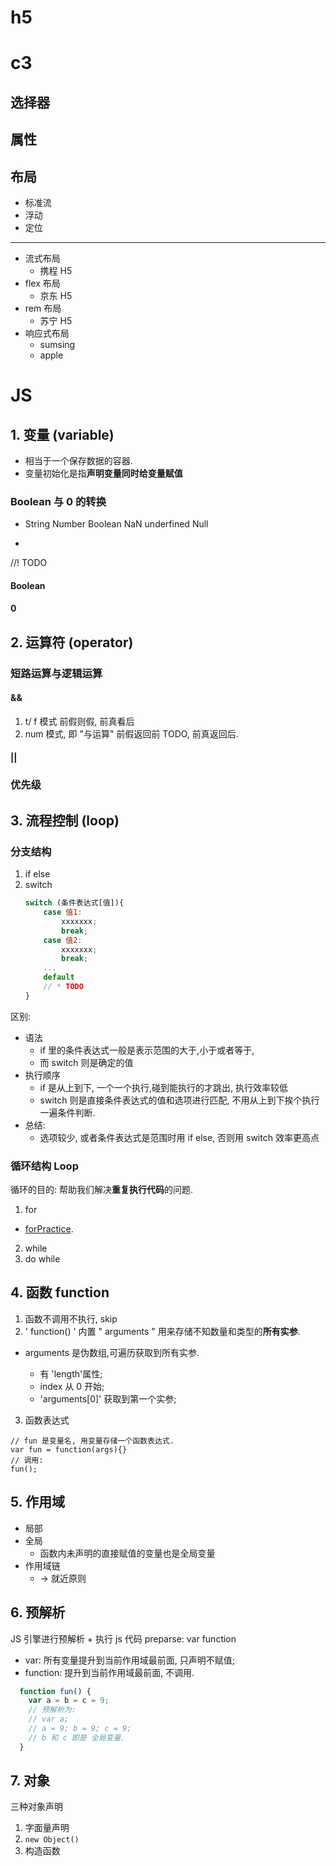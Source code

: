 # h5

# c3

## 选择器

## 属性

## 布局

- 标准流
- 浮动
- 定位

------

- 流式布局
  - 携程 H5
- flex 布局
  - 京东 H5
- rem 布局
  - 苏宁 H5
- 响应式布局
  - sumsing
  - apple

# JS

## 1. 变量 (variable)

- 相当于一个保存数据的容器.
- 变量初始化是指**声明变量同时给变量赋值**


### Boolean 与 0 的转换

- String  Number  Boolean NaN underfined  Null

+  
//! TODO
#### Boolean
#### 0

## 2. 运算符 (operator)

### 短路运算与逻辑运算
#### && 
1. t/ f 模式
   前假则假, 前真看后
2. num 模式, 即 "与运算"
    前假返回前 TODO, 前真返回后. 

#### ||
### 优先级

## 3. 流程控制 (loop)

### 分支结构

1. if else
2. switch
    ```js
    switch (条件表达式[值]){
        case 值1:
            xxxxxxx;
            break;
        case 值2:
            xxxxxxx;
            break;    
        ...
        default
        // * TODO 
    }
    ```


区别: 
- 语法
  - if 里的条件表达式一般是表示范围的大于,小于或者等于, 
  - 而 switch 则是确定的值
- 执行顺序
  - if 是从上到下, 一个一个执行,碰到能执行的才跳出, 执行效率较低
  - switch 则是直接条件表达式的值和选项进行匹配, 不用从上到下挨个执行一遍条件判断.
- 总结:
  - 选项较少, 或者条件表达式是范围时用 if else, 否则用 switch 效率更高点

### 循环结构 Loop
循环的目的: 帮助我们解决**重复执行代码**的问题.
1. for

  - [forPractice](./forPractice.md).

2. while
3. do while

## 4. 函数 function

1. 函数不调用不执行, skip
2. ' function() ' 内置 " arguments " 用来存储不知数量和类型的**所有实参**.

  - arguments 是伪数组,可遍历获取到所有实参.

    - 有 'length'属性; 
    - index 从 0 开始;
    - 'arguments[0]' 获取到第一个实参;
  
3. 函数表达式

  ```JS
  // fun 是变量名, 用变量存储一个函数表达式.
  var fun = function(args){}
  // 调用: 
  fun();
  ```
## 5. 作用域
- 局部
- 全局
  - 函数内未声明的直接赋值的变量也是全局变量
- 作用域链
  - -> 就近原则
## 6. 预解析
JS 引擎进行预解析 + 执行 js 代码
preparse: var  function
- var: 所有变量提升到当前作用域最前面, 只声明不赋值;
- function: 提升到当前作用域最前面, 不调用.

```js
  function fun() {
    var a = b = c = 9;
    // 预解析为: 
    // var a;
    // a = 9; b = 9; c = 9;
    // b 和 c 即是 全局变量.
  }

```
## 7. 对象

三种对象声明
1. 字面量声明
2. `new Object()`
3. 构造函数
